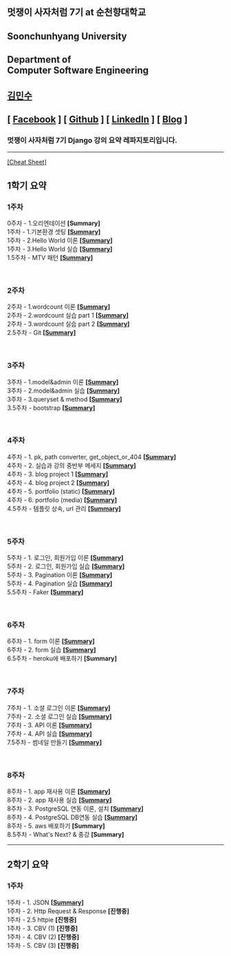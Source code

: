 ## 멋쟁이 사자처럼 7기 at 순천향대학교

## Soonchunhyang University
Department of<br/> Computer Software Engineering
------------------------------------------

##  [김민수](https://github.com/alstn2468)
## [ [Facebook](https://www.facebook.com/profile.php?id=100003769223078) ] [ [Github](https://github.com/alstn2468) ] [ [LinkedIn](https://www.linkedin.com/in/minsu-kim-336289160/) ] [ [Blog](https://alstn2468.github.io/) ]<br/>

### 멋쟁이 사자처럼 7기 **Django** 강의 요약 레파지토리입니다.<br/>

- - -

[[Cheat Sheet]](https://github.com/LikeLionSCH/LikeLion_Study_Summary/blob/master/Summary/Cheat_Sheet.md)

## 1학기 요약

### 1주차
0주자 - 1.오리엔테이션 **[Summary]**<br/>
1주차 - 1.기본환경 셋팅 **[[Summary](https://github.com/LikeLionSCH/LikeLion_Study_Summary/blob/master/Summary/1st_Week_1/1st_Week_1_1.md)]**<br/>
1주차 - 2.Hello World 이론 **[[Summary](https://github.com/LikeLionSCH/LikeLion_Study_Summary/blob/master/Summary/1st_Week_1/1st_Week_1_2.md)]**<br/>
1주차 - 3.Hello World 실습 **[[Summary](https://github.com/LikeLionSCH/LikeLion_Study_Summary/blob/master/Summary/1st_Week_1/1st_Week_1_3.md)]**<br/>
1.5주차 - MTV 패턴 **[[Summary](https://github.com/LikeLionSCH/LikeLion_Study_Summary/blob/master/Summary/1st_Week_1/1st_Week_1_4.md)]**<br/>

<br/>

### 2주차
2주자 - 1.wordcount 이론 **[[Summary](https://github.com/LikeLionSCH/LikeLion_Study_Summary/blob/master/Summary/1st_Week_2/1st_Week_2_1.md)]**<br/>
2주차 - 2.wordcount 실습 part 1 **[[Summary](https://github.com/LikeLionSCH/LikeLion_Study_Summary/blob/master/Summary/1st_Week_2/1st_Week_2_2.md)]**<br/>
2주차 - 3.wordcount 실습 part 2 **[[Summary](https://github.com/LikeLionSCH/LikeLion_Study_Summary/blob/master/Summary/1st_Week_2/1st_Week_2_3.md)]**<br/>
2.5주차 - Git **[[Summary](https://github.com/LikeLionSCH/LikeLion_Study_Summary/blob/master/Summary/1st_Week_2/1st_Week_2_4.md)]**<br/>

<br/>

### 3주차
3주차 - 1.model&admin 이론 **[[Summary](https://github.com/LikeLionSCH/LikeLion_Study_Summary/blob/master/Summary/1st_Week_3/1st_Week_3_1.md)]**<br/>
3주차 - 2.model&admin 실습 **[[Summary](https://github.com/LikeLionSCH/LikeLion_Study_Summary/blob/master/Summary/1st_Week_3/1st_Week_3_2.md)]**<br/>
3주차 - 3.queryset & method **[[Summary](https://github.com/LikeLionSCH/LikeLion_Study_Summary/blob/master/Summary/1st_Week_3/1st_Week_3_3.md)]**<br/>
3.5주차 - bootstrap **[[Summary](https://github.com/LikeLionSCH/LikeLion_Study_Summary/blob/master/Summary/1st_Week_3/1st_Week_3_4.md)]**<br/>

<br/>

### 4주차
4주차 - 1. pk, path converter, get_object_or_404 **[[Summary](https://github.com/LikeLionSCH/LikeLion_Study_Summary/blob/master/Summary/1st_Week_4/1st_Week_4_1.md)]**<br/>
4주차 - 2. 실습과 강의 중반부 메세지 **[[Summary](https://github.com/LikeLionSCH/LikeLion_Study_Summary/blob/master/Summary/1st_Week_4/1st_Week_4_2.md)]**<br/>
4주차 - 3. blog project 1 **[[Summary](https://github.com/LikeLionSCH/LikeLion_Study_Summary/blob/master/Summary/1st_Week_4/1st_Week_4_3.md)]**<br/>
4주차 - 4. blog project 2 **[[Summary](https://github.com/LikeLionSCH/LikeLion_Study_Summary/blob/master/Summary/1st_Week_4/1st_Week_4_4.md)]**<br/>
4주차 - 5. portfolio (static) **[[Summary](https://github.com/LikeLionSCH/LikeLion_Study_Summary/blob/master/Summary/1st_Week_4/1st_Week_4_5.md)]**<br/>
4주차 - 6. portfolio (media) **[[Summary](https://github.com/LikeLionSCH/LikeLion_Study_Summary/blob/master/Summary/1st_Week_4/1st_Week_4_6.md)]**<br/>
4.5주차 - 템플릿 상속, url 관리 **[[Summary](https://github.com/LikeLionSCH/LikeLion_Study_Summary/blob/master/Summary/1st_Week_4/1st_Week_4_7.md)]**<br/>

<br/>

### 5주차
5주차 - 1. 로그인, 회원가입 이론 **[[Summary](https://github.com/LikeLionSCH/LikeLion_Study_Summary/blob/master/Summary/1st_Week_5/1st_Week_5_1.md)]**<br/>
5주차 - 2. 로그인, 회원가입 실습 **[[Summary](https://github.com/LikeLionSCH/LikeLion_Study_Summary/blob/master/Summary/1st_Week_5/1st_Week_5_2.md)]**<br/>
5주차 - 3. Pagination 이론 **[[Summary](https://github.com/LikeLionSCH/LikeLion_Study_Summary/blob/master/Summary/1st_Week_5/1st_Week_5_3.md)]**<br/>
5주차 - 4. Pagination 실습 **[[Summary](https://github.com/LikeLionSCH/LikeLion_Study_Summary/blob/master/Summary/1st_Week_5/1st_Week_5_4.md)]**<br/>
5.5주차 - Faker **[[Summary](https://github.com/LikeLionSCH/LikeLion_Study_Summary/blob/master/Summary/1st_Week_5/1st_Week_5_5.md)]**<br/>

<br/>

### 6주차
6주차 - 1. form 이론 **[[Summary](https://github.com/LikeLionSCH/LikeLion_Study_Summary/blob/master/Summary/1st_Week_6/1st_Week_6_1.md)]**<br/>
6주차 - 2. form 실습 **[[Summary](https://github.com/LikeLionSCH/LikeLion_Study_Summary/blob/master/Summary/1st_Week_6/1st_Week_6_2.md)]**<br/>
6.5주차 - heroku에 배포하기 **[Summary]**<br/>

<br/>

### 7주차
7주차 - 1. 소셜 로그인 이론 **[[Summary](https://github.com/LikeLionSCH/LikeLion_Study_Summary/blob/master/Summary/1st_Week_7/1st_Week_7_1.md)]**<br/>
7주차 - 2. 소셜 로그인 실습 **[[Summary](https://github.com/LikeLionSCH/LikeLion_Study_Summary/blob/master/Summary/1st_Week_7/1st_Week_7_2.md)]**<br/>
7주차 - 3. API 이론 **[[Summary](https://github.com/LikeLionSCH/LikeLion_Study_Summary/blob/master/Summary/1st_Week_7/1st_Week_7_3.md)]**<br/>
7주차 - 4. API 실습 **[[Summary](https://github.com/LikeLionSCH/LikeLion_Study_Summary/blob/master/Summary/1st_Week_7/1st_Week_7_4.md)]**<br/>
7.5주차 - 썸네일 만들기 **[[Summary](https://github.com/LikeLionSCH/LikeLion_Study_Summary/blob/master/Summary/1st_Week_7/1st_Week_7_5.md)]**<br/>

<br/>

### 8주차
8주차 - 1. app 재사용 이론 **[[Summary](https://github.com/LikeLionSCH/LikeLion_Study_Summary/blob/master/Summary/1st_Week_8/1st_Week_8_1.md)]**<br/>
8주차 - 2. app 재사용 실습 **[[Summary](https://github.com/LikeLionSCH/LikeLion_Study_Summary/blob/master/Summary/1st_Week_8/1st_Week_8_2.md)]**<br/>
8주차 - 3. PostgreSQL 연동 이론, 설치 **[[Summary](https://github.com/LikeLionSCH/LikeLion_Study_Summary/blob/master/Summary/1st_Week_8/1st_Week_8_3.md)]**<br/>
8주차 - 4. PostgreSQL DB연동 실습 **[[Summary](https://github.com/LikeLionSCH/LikeLion_Study_Summary/blob/master/Summary/1st_Week_8/1st_Week_8_4.md)]**<br/>
8주차 - 5. aws 배포하기 **[Summary]**<br/>
8.5주차 - What's Next? & 종강 **[Summary]**<br/>

- - -

## 2학기 요약

### 1주차
1주차 - 1. JSON **[[Summary](https://github.com/LikeLionSCH/LikeLion_Study_Summary/blob/master/Summary/2nd_Week_1/2nd_Week_1_1.md)]**<br/>
1주차 - 2. Http Request & Response **[진행중]**<br/>
1주차 - 2.5 httpie **[진행중]**<br/>
1주차 - 3. CBV (1) **[진행중]**<br/>
1주차 - 4. CBV (2) **[진행중]**<br/>
1주차 - 5. CBV (3) **[진행중]**<br/>
